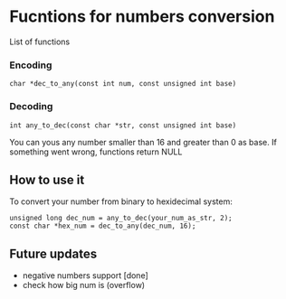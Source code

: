 # Fucntions for numbers conversion

List of functions

### Encoding
```
char *dec_to_any(const int num, const unsigned int base)
```
### Decoding
```
int any_to_dec(const char *str, const unsigned int base)
```

You can yous any number smaller than 16 and greater than 0 as base. If something went wrong, functions return NULL

## How to use it
To convert your number from binary to hexidecimal system:
```
unsigned long dec_num = any_to_dec(your_num_as_str, 2);
const char *hex_num = dec_to_any(dec_num, 16);
```
## Future updates
- negative numbers support [done]
- check how big num is (overflow)
